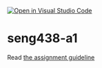 [![Open in Visual Studio Code](https://classroom.github.com/assets/open-in-vscode-718a45dd9cf7e7f842a935f5ebbe5719a5e09af4491e668f4dbf3b35d5cca122.svg)](https://classroom.github.com/online_ide?assignment_repo_id=13397940&assignment_repo_type=AssignmentRepo)
# seng438-a1

Read [the assignment guideline](seng438-a1.md) 

